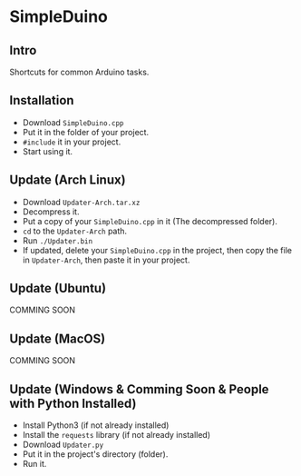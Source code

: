 # SimpleDuino

## Intro
Shortcuts for common Arduino tasks.

## Installation
- Download `SimpleDuino.cpp`
- Put it in the folder of your project.
- `#include` it in your project.
- Start using it.

## Update (Arch Linux)
- Download `Updater-Arch.tar.xz`
- Decompress it.
- Put a copy of your `SimpleDuino.cpp` in it (The decompressed folder).
- `cd` to the `Updater-Arch` path.
- Run `./Updater.bin`
- If updated, delete your `SimpleDuino.cpp` in the project, then copy the file in `Updater-Arch`, then paste it in your project.

## Update (Ubuntu)
COMMING SOON

## Update (MacOS)
COMMING SOON

## Update (Windows & Comming Soon & People with Python Installed)
- Install Python3 (if not already installed)
- Install the `requests` library (if not already installed)
- Download `Updater.py`
- Put it in the project's directory (folder).
- Run it.